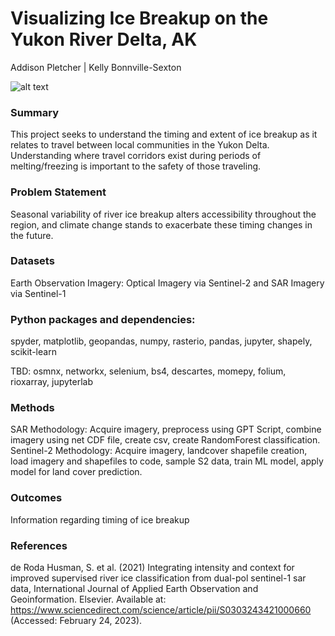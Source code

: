 # Visualizing Ice Breakup on the Yukon River Delta, AK

Addison Pletcher | Kelly Bonnville-Sexton 

![alt text](https://justfunfacts.com/wp-content/uploads/2017/08/yukon-river.jpg)

### Summary 
This project seeks to understand the timing and extent of ice breakup as it relates to travel between local communities in the Yukon Delta. Understanding where travel corridors exist during periods of melting/freezing is important to the safety of those traveling. 

### Problem Statement
Seasonal variability of river ice breakup alters accessibility throughout the region, and climate change stands to exacerbate these timing changes in the future. 

### Datasets
Earth Observation Imagery: Optical Imagery via Sentinel-2 and SAR Imagery via Sentinel-1 

### Python packages and dependencies: 
spyder, matplotlib, geopandas, numpy, rasterio, pandas, jupyter, shapely, scikit-learn

TBD: osmnx, networkx, selenium, bs4, descartes, momepy, folium, rioxarray, jupyterlab

### Methods
SAR Methodology: Acquire imagery, preprocess using GPT Script, combine imagery using net CDF file, create csv, create RandomForest classification. 
Sentinel-2 Methodology: Acquire imagery, landcover shapefile creation, load imagery and shapefiles to code, sample S2 data, train ML model, apply model for land cover prediction.

### Outcomes
Information regarding timing of ice breakup

### References
de Roda Husman, S. et al. (2021) Integrating intensity and context for improved supervised river ice classification from dual-pol sentinel-1 sar data, International Journal of Applied Earth Observation and Geoinformation. Elsevier. Available at: https://www.sciencedirect.com/science/article/pii/S0303243421000660 (Accessed: February 24, 2023). 
